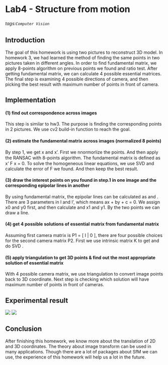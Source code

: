# Lab4 - Structure from motion
###### tags:`Computer Vision` 

## Introduction
The goal of this homework is using two pictures to reconstruct 3D model. In homework 3, we had learned the method of finding the same points in two pictures taken in different angles. In order to find fundamental matrix, we apply 8-points algorithm on previous points we found and ratio test. After getting fundamental matrix, we can calculate 4 possible essential matrices. The final step is examining 4 possible directions of camera, and then picking the best result with maximum number of points in front of camera. 

## Implementation
#### (1) find out correspondence across images 
This step is similar to hw3. The purpose is finding the corresponding points in 2 pictures. We use cv2 build-in function to reach the goal.  
#### (2) estimate the fundamental matrix across images (normalized 8 points)  
 By step 1, we get x and x’. First we nnormorlize the points. And then apply the RANSAC with 8-points algorithm. The 
fundamental matrix is deﬁned as x’ F x = 0. 
To solve the homogeneous linear equations, we use SVD and calculate the error of F we found. And then keep the best result. 

#### (3) draw the interest points on you found in step.1 in one image  and the corresponding epipolar lines in another 
 By using fundamental matrix, the epipolar lines can be calculated as and . There are 3 parameters in l and l’, which means ax + by + c = 0. We assign x0 and y0 first, and then calculate and x1 and y1. By the two points we can draw a line.  

#### (4) get 4 possible solutions of essential matrix from fundamental matrix  
 Assuming first camera matrix is P1 = [ I | 0 ], there are four possible choices for the second camera matrix P2. First we use intrinsic matrix K to get and do SVD . 
#### (5) apply triangulation to get 3D points & find out the most appropriate solution of essential matrix 
With 4 possible camera matrix, we use triangulation to convert image points back to 3D coordinate. Next step is checking which solution will have maximum number of points in front of cameras. 
## Experimental result
![](https://i.imgur.com/kqEPEan.png)
![](https://i.imgur.com/Vwk84Hh.png)



## Conclusion
After finishing this homework, we know more about the translation of 2D and 3D coordinates. The theory about image transform can be used in many applications. Though there are a lot of packages about SfM we can use, the experience of this homework will help us a lot in the future. 